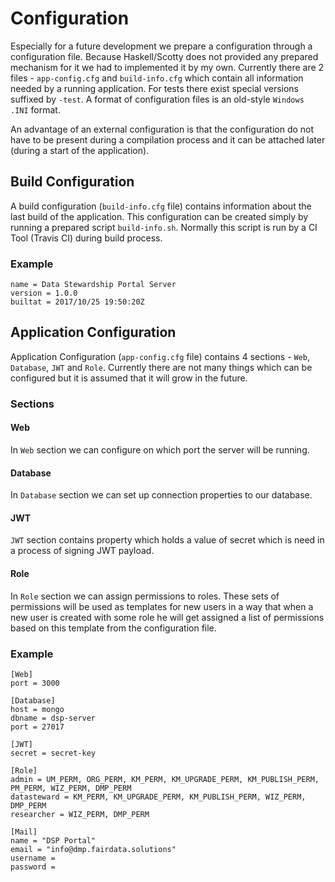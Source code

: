 # Configuration

Especially for a future development we prepare a configuration through a configuration file. Because Haskell/Scotty does not provided any prepared mechanism for it we had to implemented it by my own. Currently there are 2 files - `app-config.cfg` and `build-info.cfg` which contain all information needed by a running application. For tests there exist special versions suffixed by `-test`. A format of configuration files is an old-style `Windows .INI` format.

An advantage of an external configuration is that the configuration do not have to be present during a compilation process and it can be attached later (during a start of the application).

## Build Configuration

A build configuration (`build-info.cfg` file) contains information about the last build of the application. This configuration can be created simply by running a prepared script `build-info.sh`. Normally this script is run by a CI Tool (Travis CI) during build process.

### Example 
```
name = Data Stewardship Portal Server
version = 1.0.0
builtat = 2017/10/25 19:50:20Z
```

## Application Configuration

Application Configuration (`app-config.cfg` file) contains 4 sections - `Web`, `Database`, `JWT` and `Role`. Currently there are not many things which can be configured but it is assumed that it will grow in the future. 

### Sections

#### Web
In `Web` section we can configure on which port the server will be running. 

#### Database

In `Database` section we can set up connection properties to our database. 

#### JWT
`JWT` section contains property which holds a value of secret which is need in a process of signing JWT payload. 

#### Role

In `Role` section we can assign permissions to roles. These sets of permissions will be used as templates for new users in a way that when a new user is created with some role he will get assigned a list of permissions based on this template from the configuration file.


### Example
```
[Web]
port = 3000

[Database]
host = mongo
dbname = dsp-server
port = 27017

[JWT]
secret = secret-key

[Role]
admin = UM_PERM, ORG_PERM, KM_PERM, KM_UPGRADE_PERM, KM_PUBLISH_PERM, PM_PERM, WIZ_PERM, DMP_PERM
datasteward = KM_PERM, KM_UPGRADE_PERM, KM_PUBLISH_PERM, WIZ_PERM, DMP_PERM
researcher = WIZ_PERM, DMP_PERM

[Mail]
name = "DSP Portal"
email = "info@dmp.fairdata.solutions"
username =
password =
```
